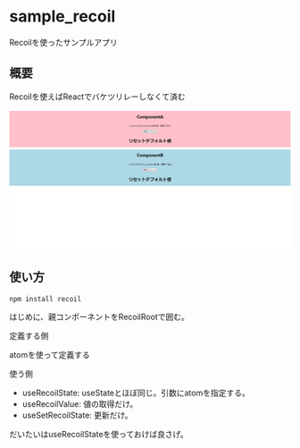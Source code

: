 # sample_recoil
Recoilを使ったサンプルアプリ

## 概要

Recoilを使えばReactでバケツリレーしなくて済む

![alt text](/docs/image.png)

## 使い方
```
npm install recoil
```

はじめに、親コンポーネントをRecoilRootで囲む。

定義する側

atomを使って定義する

使う側

- useRecoilState: useStateとほぼ同じ。引数にatomを指定する。
- useRecoilValue: 値の取得だけ。
- useSetRecoilState: 更新だけ。

だいたいはuseRecoilStateを使っておけば良さげ。
